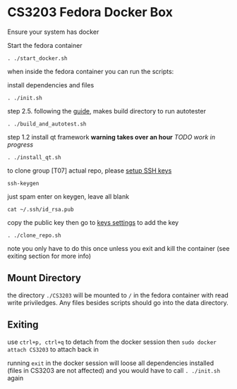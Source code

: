 # CS3203 Fedora Docker Box

Ensure your system has docker

Start the fedora container
```
. ./start_docker.sh
```

when inside the fedora container you can run the scripts:

install dependencies and files
```
. ./init.sh
```

step 2.5. following the [guide](https://github.com/nus-cs3203/project-wiki/wiki/Cross-platform-Startup-SPA-Solution), makes build directory to run autotester
```
. ./build_and_autotest.sh
```

step 1.2 install qt framework **warning takes over an hour**
*TODO work in progress*
```
. ./install_qt.sh
```

to clone group [T07] actual repo, please [setup SSH keys](https://www.toolsqa.com/git/clone-repository-using-ssh/) 
```
ssh-keygen
```
just spam enter on keygen, leave all blank
```
cat ~/.ssh/id_rsa.pub
```
copy the public key
then go to [keys settings](https://github.com/settings/ssh/new) to add the key
```
. ./clone_repo.sh
```
note you only have to do this once unless you exit and kill the container (see exiting section for more info)

## Mount Directory

the directory `./CS3203` will be mounted to `/` in the fedora container with read write priviledges. Any files besides scripts should go into the data directory.

## Exiting

use `ctrl+p, ctrl+q` to detach from the docker session
then `sudo docker attach CS3203` to attach back in

running `exit` in the docker session will loose all dependencies installed (files in CS3203 are not affected) and you would have to call `. ./init.sh` again